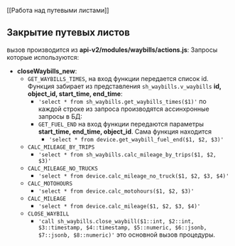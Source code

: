 [[Работа над путевыми листами]]

## Закрытие путевых листов
вызов производится из __api-v2/modules/waybills/actions.js__:
Запросы которые используются:
-  __closeWaybills_new__:
	- `GET_WAYBILLS_TIMES`, на вход функции передается список id. Функция забирает из представления `sh_waybills.v_waybills` __id, object_id, start_time, end_time__:
		- `'select * from sh_waybills.get_waybills_times($1)'`
		по каждой строке из запроса производятся ассинхронные запросы в БД: 
		- `GET_FUEL_END` на вход функции передаются параметры __start_time, end_time, object_id__. Сама функция находится 
			- `'select * from device.get_waybill_fuel_end($1, $2, $3)'`
	- `CALC_MILEAGE_BY_TRIPS`
		- `'select * from sh_waybills.calc_mileage_by_trips($1, $2, $3)'`
	- `CALC_MILEAGE_NO_TRUCKS`
		- `'select * from device.calc_mileage_no_truck($1, $2, $3, $4)'`
	- `CALC_MOTOHOURS`
		- `'select * from device.calc_motohours($1, $2, $3)'`
	- `CALC_MILEAGE`
		- `'select * from device.calc_mileage($1, $2, $3, $4)'`
	- `CLOSE_WAYBILL`
		- `'call sh_waybills.close_waybill($1::int, $2::int, $3::timestamp, $4::timestamp, $5::numeric, $6::jsonb, $7::jsonb, $8::numeric)'` это основной вызов процедуры.

